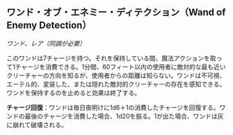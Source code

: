 ## ワンド・オブ・エネミー・ディテクション（Wand of Enemy Detection）
*ワンド、レア（同調が必要）*

このワンドは7チャージを持つ。それを保持している間、魔法アクションを取って1チャージを消費できる。1分間、60フィート以内の使用者に敵対的な最も近いクリーチャーの方向を知るが、使用者からの距離は知らない。ワンドは不可視、エーテル的、変装した、または隠れた敵対的クリーチャーの存在を感知できる。ワンドを保持するのを止めると効果は終了する。

**チャージ回復**：ワンドは毎日夜明けに1d6＋1の消費したチャージを回復する。ワンドの最後のチャージを消費した場合、1d20を振る。1が出た場合、ワンドは灰に崩れて破壊される。